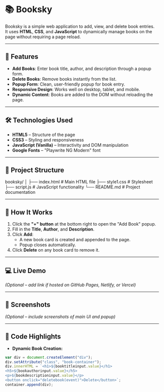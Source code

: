 # 📚 Booksky

Booksky is a simple web application to add, view, and delete book entries.  
It uses **HTML**, **CSS**, and **JavaScript** to dynamically manage books on the page without requiring a page reload.

---

## 🚀 Features
- **Add Books**: Enter book title, author, and description through a popup form.
- **Delete Books**: Remove books instantly from the list.
- **Popup Form**: Clean, user-friendly popup for book entry.
- **Responsive Design**: Works well on desktop, tablet, and mobile.
- **Dynamic Content**: Books are added to the DOM without reloading the page.

---

## 🛠️ Technologies Used
- **HTML5** – Structure of the page
- **CSS3** – Styling and responsiveness
- **JavaScript (Vanilla)** – Interactivity and DOM manipulation
- **Google Fonts** – "Playwrite NG Modern" font

---

## 📂 Project Structure
booksky/
│
├── index.html # Main HTML file
├── style1.css # Stylesheet
├── script.js # JavaScript functionality
└── README.md # Project documentation

---

## 📖 How It Works
1. Click the **"+" button** at the bottom right to open the "Add Book" popup.
2. Fill in the **Title**, **Author**, and **Description**.
3. Click **Add**:
   - A new book card is created and appended to the page.
   - Popup closes automatically.
4. Click **Delete** on any book card to remove it.

---

## 💻 Live Demo
*(Optional – add link if hosted on GitHub Pages, Netlify, or Vercel)*

---

## 📸 Screenshots
*(Optional – include screenshots of main UI and popup)*

---

## 📝 Code Highlights
- **Dynamic Book Creation:**
```javascript
var div = document.createElement("div");
div.setAttribute("class", "book-container");
div.innerHTML = `<h1>${booktitleinput.value}</h1>
<h5>${bookauthorinput.value}</h5>
<p>${bookdescriptioninput.value}</p>
<button onclick="deletebook(event)">Delete</button>`;
container.append(div);
